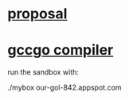 # [proposal](https://docs.google.com/document/d/1sOjHJY1uAN2plaxEgHUNeT7C1xDsfLmxCVcWpmOG2CQ/)
# [gccgo compiler](https://github.com/anlhord/gofrontend/)

run the sandbox with:

./mybox our-gol-842.appspot.com
